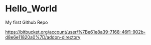# Hello_World
My first Github Repo

https://bitbucket.org/account/user/%7Be61e8a39-7168-46f1-902b-d8e6e11820a0%7D/addon-directory